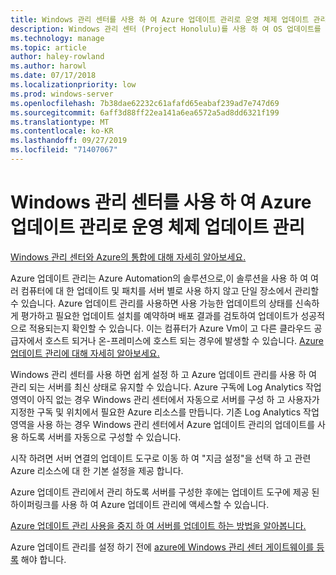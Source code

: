 ```yaml
---
title: Windows 관리 센터를 사용 하 여 Azure 업데이트 관리로 운영 체제 업데이트 관리
description: Windows 관리 센터 (Project Honolulu)를 사용 하 여 OS 업데이트를 관리 하는 Azure 업데이트 관리를 설정 합니다.
ms.technology: manage
ms.topic: article
author: haley-rowland
ms.author: harowl
ms.date: 07/17/2018
ms.localizationpriority: low
ms.prod: windows-server
ms.openlocfilehash: 7b38dae62232c61afafd65eabaf239ad7e747d69
ms.sourcegitcommit: 6aff3d88ff22ea141a6ea6572a5ad8dd6321f199
ms.translationtype: MT
ms.contentlocale: ko-KR
ms.lasthandoff: 09/27/2019
ms.locfileid: "71407067"
---
```

# <a name="use-windows-admin-center-to-manage-operating-system-updates-with-azure-update-management"></a>Windows 관리 센터를 사용 하 여 Azure 업데이트 관리로 운영 체제 업데이트 관리

[Windows 관리 센터와 Azure의 통합에 대해 자세히 알아보세요.](../plan/azure-integration-options.md)

Azure 업데이트 관리는 Azure Automation의 솔루션으로,이 솔루션을 사용 하 여 여러 컴퓨터에 대 한 업데이트 및 패치를 서버 별로 사용 하지 않고 단일 장소에서 관리할 수 있습니다. Azure 업데이트 관리를 사용하면 사용 가능한 업데이트의 상태를 신속하게 평가하고 필요한 업데이트 설치를 예약하며 배포 결과를 검토하여 업데이트가 성공적으로 적용되는지 확인할 수 있습니다. 이는 컴퓨터가 Azure Vm이 고 다른 클라우드 공급자에서 호스트 되거나 온-프레미스에 호스트 되는 경우에 발생할 수 있습니다. [Azure 업데이트 관리에 대해 자세히 알아보세요.](https://docs.microsoft.com/azure/automation/automation-update-management)

Windows 관리 센터를 사용 하면 쉽게 설정 하 고 Azure 업데이트 관리를 사용 하 여 관리 되는 서버를 최신 상태로 유지할 수 있습니다. Azure 구독에 Log Analytics 작업 영역이 아직 없는 경우 Windows 관리 센터에서 자동으로 서버를 구성 하 고 사용자가 지정한 구독 및 위치에서 필요한 Azure 리소스를 만듭니다. 기존 Log Analytics 작업 영역을 사용 하는 경우 Windows 관리 센터에서 Azure 업데이트 관리의 업데이트를 사용 하도록 서버를 자동으로 구성할 수 있습니다.  

시작 하려면 서버 연결의 업데이트 도구로 이동 하 여 "지금 설정"을 선택 하 고 관련 Azure 리소스에 대 한 기본 설정을 제공 합니다. 

Azure 업데이트 관리에서 관리 하도록 서버를 구성한 후에는 업데이트 도구에 제공 된 하이퍼링크를 사용 하 여 Azure 업데이트 관리에 액세스할 수 있습니다. 

[Azure 업데이트 관리 사용을 중지 하 여 서버를 업데이트 하는 방법을 알아봅니다.](azure-monitor.md#disabling-monitoring)

Azure 업데이트 관리를 설정 하기 전에 [azure에 Windows 관리 센터 게이트웨이를 등록](../configure/azure-integration.md) 해야 합니다.

